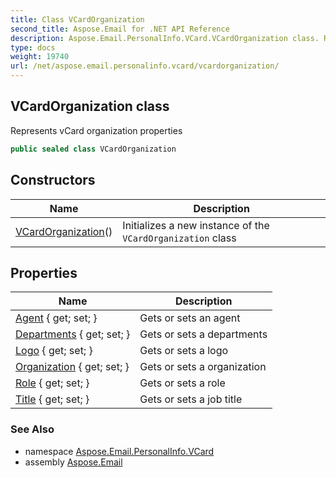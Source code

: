 ```yaml
---
title: Class VCardOrganization
second_title: Aspose.Email for .NET API Reference
description: Aspose.Email.PersonalInfo.VCard.VCardOrganization class. Represents vCard organization properties
type: docs
weight: 19740
url: /net/aspose.email.personalinfo.vcard/vcardorganization/
---
```

## VCardOrganization class

Represents vCard organization properties

```csharp
public sealed class VCardOrganization
```

## Constructors

| Name | Description |
| --- | --- |
| [VCardOrganization](vcardorganization/)() | Initializes a new instance of the `VCardOrganization` class |

## Properties

| Name | Description |
| --- | --- |
| [Agent](../../aspose.email.personalinfo.vcard/vcardorganization/agent/) { get; set; } | Gets or sets an agent |
| [Departments](../../aspose.email.personalinfo.vcard/vcardorganization/departments/) { get; set; } | Gets or sets a departments |
| [Logo](../../aspose.email.personalinfo.vcard/vcardorganization/logo/) { get; set; } | Gets or sets a logo |
| [Organization](../../aspose.email.personalinfo.vcard/vcardorganization/organization/) { get; set; } | Gets or sets a organization |
| [Role](../../aspose.email.personalinfo.vcard/vcardorganization/role/) { get; set; } | Gets or sets a role |
| [Title](../../aspose.email.personalinfo.vcard/vcardorganization/title/) { get; set; } | Gets or sets a job title |

### See Also

* namespace [Aspose.Email.PersonalInfo.VCard](../../aspose.email.personalinfo.vcard/)
* assembly [Aspose.Email](../../)


